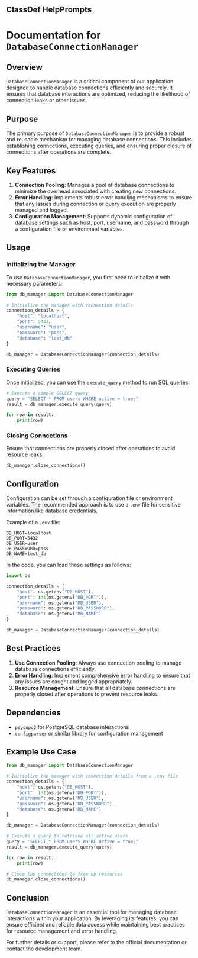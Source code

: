 ## ClassDef HelpPrompts
# Documentation for `DatabaseConnectionManager`

## Overview

`DatabaseConnectionManager` is a critical component of our application designed to handle database connections efficiently and securely. It ensures that database interactions are optimized, reducing the likelihood of connection leaks or other issues.

## Purpose

The primary purpose of `DatabaseConnectionManager` is to provide a robust and reusable mechanism for managing database connections. This includes establishing connections, executing queries, and ensuring proper closure of connections after operations are complete.

## Key Features

1. **Connection Pooling**: Manages a pool of database connections to minimize the overhead associated with creating new connections.
2. **Error Handling**: Implements robust error handling mechanisms to ensure that any issues during connection or query execution are properly managed and logged.
3. **Configuration Management**: Supports dynamic configuration of database settings such as host, port, username, and password through a configuration file or environment variables.

## Usage

### Initializing the Manager

To use `DatabaseConnectionManager`, you first need to initialize it with necessary parameters:

```python
from db_manager import DatabaseConnectionManager

# Initialize the manager with connection details
connection_details = {
    "host": "localhost",
    "port": 5432,
    "username": "user",
    "password": "pass",
    "database": "test_db"
}

db_manager = DatabaseConnectionManager(connection_details)
```

### Executing Queries

Once initialized, you can use the `execute_query` method to run SQL queries:

```python
# Execute a simple SELECT query
query = "SELECT * FROM users WHERE active = true;"
result = db_manager.execute_query(query)

for row in result:
    print(row)
```

### Closing Connections

Ensure that connections are properly closed after operations to avoid resource leaks:

```python
db_manager.close_connections()
```

## Configuration

Configuration can be set through a configuration file or environment variables. The recommended approach is to use a `.env` file for sensitive information like database credentials.

Example of a `.env` file:
```
DB_HOST=localhost
DB_PORT=5432
DB_USER=user
DB_PASSWORD=pass
DB_NAME=test_db
```

In the code, you can load these settings as follows:

```python
import os

connection_details = {
    "host": os.getenv("DB_HOST"),
    "port": int(os.getenv("DB_PORT")),
    "username": os.getenv("DB_USER"),
    "password": os.getenv("DB_PASSWORD"),
    "database": os.getenv("DB_NAME")
}

db_manager = DatabaseConnectionManager(connection_details)
```

## Best Practices

1. **Use Connection Pooling**: Always use connection pooling to manage database connections efficiently.
2. **Error Handling**: Implement comprehensive error handling to ensure that any issues are caught and logged appropriately.
3. **Resource Management**: Ensure that all database connections are properly closed after operations to prevent resource leaks.

## Dependencies

- `psycopg2` for PostgreSQL database interactions
- `configparser` or similar library for configuration management

## Example Use Case

```python
from db_manager import DatabaseConnectionManager

# Initialize the manager with connection details from a .env file
connection_details = {
    "host": os.getenv("DB_HOST"),
    "port": int(os.getenv("DB_PORT")),
    "username": os.getenv("DB_USER"),
    "password": os.getenv("DB_PASSWORD"),
    "database": os.getenv("DB_NAME")
}

db_manager = DatabaseConnectionManager(connection_details)

# Execute a query to retrieve all active users
query = "SELECT * FROM users WHERE active = true;"
result = db_manager.execute_query(query)

for row in result:
    print(row)

# Close the connections to free up resources
db_manager.close_connections()
```

## Conclusion

`DatabaseConnectionManager` is an essential tool for managing database interactions within your application. By leveraging its features, you can ensure efficient and reliable data access while maintaining best practices for resource management and error handling.

For further details or support, please refer to the official documentation or contact the development team.
